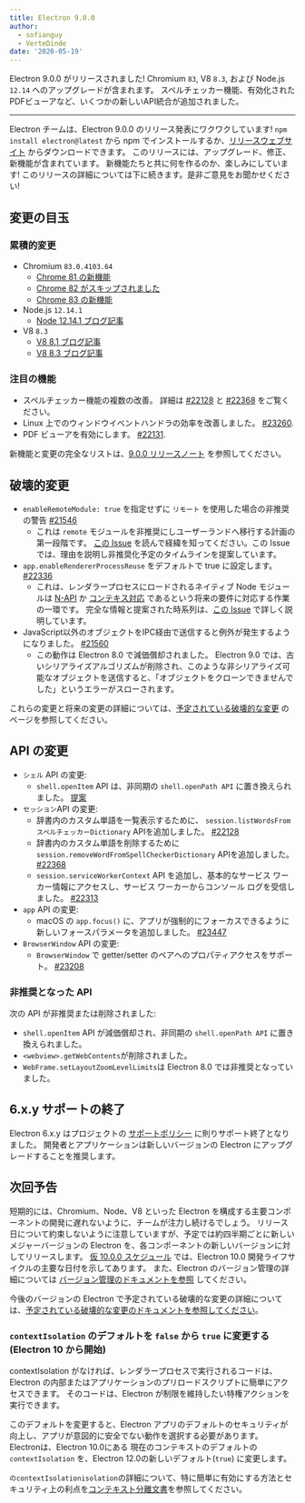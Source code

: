```yaml
---
title: Electron 9.0.0
author:
  - sofianguy
  - VerteDinde
date: '2020-05-19'
---
```


Electron 9.0.0 がリリースされました! Chromium `83`, V8 `8.3`, および Node.js `12.14` へのアップグレードが含まれます。 スペルチェッカー機能、有効化されたPDFビューアなど、いくつかの新しいAPI統合が追加されました。

---

Electron チームは、Electron 9.0.0 のリリース発表にワクワクしています! `npm install electron@latest` から npm でインストールするか、[リリースウェブサイト](https://electronjs.org/releases/stable) からダウンロードできます。 このリリースには、アップグレード、修正、新機能が含まれています。 新機能たちと共に何を作るのか、楽しみにしています! このリリースの詳細については下に続きます。是非ご意見をお聞かせください!

## 変更の目玉

### 累積的変更

* Chromium `83.0.4103.64`
    * [Chrome 81 の新機能](https://developers.google.com/web/updates/2020/04/nic81)
    * [Chrome 82 がスキップされました](https://chromereleases.googleblog.com/2020/03/chrome-and-chrome-os-release-updates.html)
    * [Chrome 83 の新機能](https://developers.google.com/web/updates/2020/05/nic83)
* Node.js `12.14.1`
    * [Node 12.14.1 ブログ記事](https://nodejs.org/en/blog/release/v12.14.1/)
* V8 `8.3`
    * [V8 8.1 ブログ記事](https://v8.dev/blog/v8-release-81)
    * [V8 8.3 ブログ記事](https://v8.dev/blog/v8-release-83)

### 注目の機能

* スペルチェッカー機能の複数の改善。 詳細は [#22128](https://github.com/electron/electron/pull/22128) と [#22368](https://github.com/electron/electron/pull/22368) をご覧ください。
* Linux 上でのウィンドウイベントハンドラの効率を改善しました。 [#23260](https://github.com/electron/electron/pull/23260).
* PDF ビューアを有効にします。 [#22131](https://github.com/electron/electron/pull/22131).

新機能と変更の完全なリストは、[9.0.0 リリースノート](https://github.com/electron/electron/releases/tag/v9.0.0) を参照してください。

## 破壊的変更

* `enableRemoteModule: true` を指定せずに `リモート` を使用した場合の非推奨の警告 [#21546](https://github.com/electron/electron/pull/21546)
    * これは `remote` モジュールを非推奨にしユーザーランドへ移行する計画の第一段階です。 [この Issue](https://github.com/electron/electron/issues/21408) を読んで経緯を知ってください。この Issue では、理由を説明し非推奨化予定のタイムラインを提案しています。
* `app.enableRendererProcessReuse` をデフォルトで true に設定します。 [#22336](https://github.com/electron/electron/pull/22336)
    * これは、レンダラープロセスにロードされるネイティブ Node モジュールは [N-API](https://nodejs.org/api/n-api.html) か [コンテキス対応](https://nodejs.org/api/addons.html#addons_context_aware_addons) であるという将来の要件に対応する作業の一環です。 完全な情報と提案された時系列は、[この Issue](https://github.com/electron/electron/issues/18397) で詳しく説明しています。
* JavaScript以外のオブジェクトをIPC経由で送信すると例外が発生するようになりました。 [#21560](https://github.com/electron/electron/pull/21560)
    * この動作は Electron 8.0 で減価償却されました。 Electron 9.0 では、古いシリアライズアルゴリズムが削除され、このような非シリアライズ可能なオブジェクトを送信すると、「オブジェクトをクローンできませんでした」というエラーがスローされます。

これらの変更と将来の変更の詳細については、[予定されている破壊的な変更](https://github.com/electron/electron/electron/blob/master/docs/breaking-changes.md) のページを参照してください。

## API の変更

* `シェル` API の変更:
   * `shell.openItem` API は、非同期の `shell.openPath API` に置き換えられました。 [提案](https://github.com/electron/governance/blob/master/wg-api/spec-documents/shell-openitem.md)
* `セッション`API の変更:
   * 辞書内のカスタム単語を一覧表示するために、 `session.listWordsFromスペルチェッカーDictionary` APIを追加しました。 [#22128](https://github.com/electron/electron/pull/22128)
   * 辞書内のカスタム単語を削除するために `session.removeWordFromSpellCheckerDictionary` APIを追加しました。 [#22368](https://github.com/electron/electron/pull/22368)
   * `session.serviceWorkerContext` API を追加し、基本的なサービス ワーカー情報にアクセスし、サービス ワーカーからコンソール ログを受信しました。 [#22313](https://github.com/electron/electron/pull/22313)
* `app` API の変更:
   * macOS の `app.focus()` に、アプリが強制的にフォーカスできるように新しいフォースパラメータを追加しました。 [#23447](https://github.com/electron/electron/pull/23447)
* `BrowserWindow` API の変更:
   * `BrowserWindow` で getter/setter のペアへのプロパティアクセスをサポート。 [#23208](https://github.com/electron/electron/pull/23208)

### 非推奨となった API

次の API が非推奨または削除されました:

* `shell.openItem` API が減価償却され、非同期の `shell.openPath API` に置き換えられました。
* `<webview>.getWebContents`が削除されました。
* `WebFrame.setLayoutZoomLevelLimits`は Electron 8.0 では非推奨となっていました。

## 6.x.y サポートの終了

Electron 6.x.y はプロジェクトの [サポートポリシー](https://electronjs.org/docs/tutorial/support#supported-versions) に則りサポート終了となりました。 開発者とアプリケーションは新しいバージョンの Electron にアップグレードすることを推奨します。

## 次回予告

短期的には、Chromium、Node、V8 といった Electron を構成する主要コンポーネントの開発に遅れないように、チームが注力し続けるでしょう。 リリース日について約束しないように注意していますが、予定では約四半期ごとに新しいメジャーバージョンの Electron を、各コンポーネントの新しいバージョンに対してリリースします。 [仮 10.0.0 スケジュール](https://electronjs.org/docs/tutorial/electron-timelines) では、Electron 10.0 開発ライフサイクルの主要な日付を示してあります。 また、Electron のバージョン管理の詳細については [バージョン管理のドキュメントを参照](https://electronjs.org/docs/tutorial/electron-versioning) してください。

今後のバージョンの Electron で予定されている破壊的な変更の詳細については、[予定されている破壊的な変更のドキュメントを参照してください](https://github.com/electron/electron/blob/master/docs/breaking-changes.md)。

### `contextIsolation` のデフォルトを `false` から `true` に変更する (Electron 10 から開始)

contextIsolation がなければ、レンダラープロセスで実行されるコードは、Electron の内部またはアプリケーションのプリロードスクリプトに簡単にアクセスできます。 そのコードは、Electron が制限を維持したい特権アクションを実行できます。

このデフォルトを変更すると、Electron アプリのデフォルトのセキュリティが向上し、アプリが意図的に安全でない動作を選択する必要があります。 Electronは、Electron 10.0にある 現在のコンテキストのデフォルトの `contextIsolation` を、Electron 12.0の新しいデフォルト(`true`) に変更します。

`のcontextIsolationisolation`の詳細について、特に簡単に有効にする方法とセキュリティ上の利点を[コンテキスト分離文書](https://github.com/electron/electron/blob/master/docs/tutorial/context-isolation.md)を参照してください。
